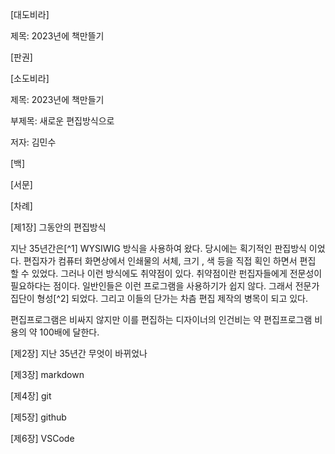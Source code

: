 [대도비라]

제목: 2023년에 책만뜰기

[판권]

[소도비라]

제목: 2023년에 책만들기 

부제목: 새로운 편집방식으로 

저자: 김민수



[백]

[서문]

[차례]

[제1장] 그동안의 편집방식



지난 35년간은[^1] WYSIWIG 방식을 사용하여 왔다. 당시에는 획기적인 판집방식 이었다. 편집자가 컴퓨터 화면상에서 인쇄물의 서체, 크기 , 색 등을 직접 획인 하면서 편집  할 수 있었다. 그러나 이런 방식에도 취약점이 있다. 취약점이란 펀집자들에게 전문성이 필요하다는 점이다. 일반인들은 이런 프로그램을 사용하기가 쉽지 않다. 그래서 전문가 집단이 형성[^2] 되었다. 그리고 이들의 단가는 차츰 편집 제작의 병목이 되고 있다.

편집프로그램은 비싸지 않지만 이를 편집하는 디자이너의 인건비는 약 편집프로그램 비용의 약 100배에 달한다.

[제2장] 지난 35년간 무엇이 바뀌었나

[제3장] markdown

[제4장] git

[제5장] github

[제6장] VSCode
